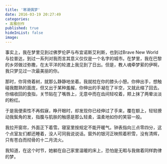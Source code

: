 ```yaml
---
title: '寒潮偶梦'
date: 2016-03-19 20:27:49
categories:
- 高雅创作
published: true
hideInList: false
image: 
---
```

事实上，我在梦里见到过佛罗伦萨与布宜诺斯艾利斯，也到过Brave New World与拉普达，到过一系列对我而言其意义仅仅是一个名字的城市。在梦里，我在巴黎的乡郊做过弥撒，在太平洋的轮渡上我见到了日出。但是，教人魂牵梦萦的伊啊，我只梦见过一次最美丽的你。

那时，你背倚着树，就那么静静地坐着。我就枕在你的膝头小憩。你伸出手，想触碰我酣熟的面庞，但又出于某种羞赧，你伸出的手凝在了半空，又就此缩了回去。你缩收回的食指，关节贴在了嘴唇上，无意中而在齿间轻咬着，颊上抹了两晕淡淡的粉红。

于是我便索性不再假寐，睁开眼时，却发现你已经伸过了手来，覆在额上，轻轻撩动我鬓角的发，指腹与肌肤的触感是那么轻柔，温柔地如你的笑容一般。

我拉开窗帘，外面正下着雪。寝室里按规定不能开暖气。钟表指向三点零四分，这个点室友们都还睡着，没人可同我说说话。窗外的银河正映照着积雪，没有清辉，只有苍白而彻骨的十二月流火。

我知道，在这个时节，她躺在自己家里温暖的床上，恐怕是无暇与我做着同样韵律的梦。